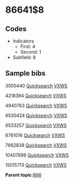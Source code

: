 # 86641$8

## Codes

-   Indicators
    -   First: 4
    -   Second: 1
-   Subfield: 8

## Sample bibs

3500440 [Quicksearch](https://search.library.yale.edu/catalog/3500440) [VXWS](http://prodorbis.library.yale.edu:7014/vxws/GetHoldingsService?bibId=3500440)

4218394 [Quicksearch](https://search.library.yale.edu/catalog/4218394) [VXWS](http://prodorbis.library.yale.edu:7014/vxws/GetHoldingsService?bibId=4218394)

4940763 [Quicksearch](https://search.library.yale.edu/catalog/4940763) [VXWS](http://prodorbis.library.yale.edu:7014/vxws/GetHoldingsService?bibId=4940763)

6530424 [Quicksearch](https://search.library.yale.edu/catalog/6530424) [VXWS](http://prodorbis.library.yale.edu:7014/vxws/GetHoldingsService?bibId=6530424)

6533257 [Quicksearch](https://search.library.yale.edu/catalog/6533257) [VXWS](http://prodorbis.library.yale.edu:7014/vxws/GetHoldingsService?bibId=6533257)

6761016 [Quicksearch](https://search.library.yale.edu/catalog/6761016) [VXWS](http://prodorbis.library.yale.edu:7014/vxws/GetHoldingsService?bibId=6761016)

7662838 [Quicksearch](https://search.library.yale.edu/catalog/7662838) [VXWS](http://prodorbis.library.yale.edu:7014/vxws/GetHoldingsService?bibId=7662838)

10407898 [Quicksearch](https://search.library.yale.edu/catalog/10407898) [VXWS](http://prodorbis.library.yale.edu:7014/vxws/GetHoldingsService?bibId=10407898)

15015713 [Quicksearch](https://search.library.yale.edu/catalog/15015713) [VXWS](http://prodorbis.library.yale.edu:7014/vxws/GetHoldingsService?bibId=15015713)

**Parent topic:**[866](../../tags/866/866.md)

